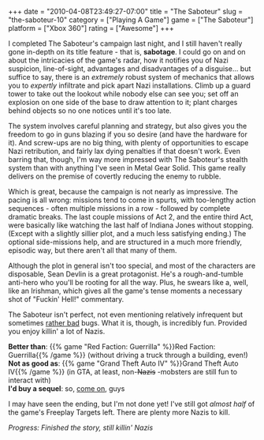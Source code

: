 +++
date = "2010-04-08T23:49:27-07:00"
title = "The Saboteur"
slug = "the-saboteur-10"
category = ["Playing A Game"]
game = ["The Saboteur"]
platform = ["Xbox 360"]
rating = ["Awesome"]
+++

I completed The Saboteur's campaign last night, and I still haven't really gone in-depth on its title feature - that is, <b>sabotage</b>.  I could go on and on about the intricacies of the game's radar, how it notifies you of Nazi suspicion, line-of-sight, advantages and disadvantages of a disguise... but suffice to say, there is an <i>extremely</i> robust system of mechanics that allows you to <i>expertly</i> infiltrate and pick apart Nazi installations.  Climb up a guard tower to take out the lookout while nobody else can see you; set off an explosion on one side of the base to draw attention to it; plant charges behind objects so no one notices until it's too late.

The system involves careful planning and strategy, but also gives you the freedom to go in guns blazing if you so desire (and have the hardware for it).  And screw-ups are no big thing, with plenty of opportunities to escape Nazi retribution, and fairly lax dying penalties if that doesn't work.  Even barring that, though, I'm way more impressed with The Saboteur's stealth system than with anything I've seen in Metal Gear Solid.  This game really delivers on the premise of covertly reducing the enemy to rubble.

Which is great, because the campaign is not nearly as impressive.  The pacing is all wrong: missions tend to come in spurts, with too-lengthy action sequences - often multiple missions in a row - followed by complete dramatic breaks.  The last couple missions of Act 2, and the entire third Act, were basically like watching the last half of Indiana Jones without stopping.  (Except with a slightly sillier plot, and a much less satisfying ending.)  The optional side-missions help, and are structured in a much more friendly, episodic way, but there aren't all that many of them.

Although the plot in general isn't too special, and most of the characters are disposable, Sean Devlin is a great protagonist.  He's a rough-and-tumble anti-hero who you'll be rooting for all the way.  Plus, he swears like a, well, like an Irishman, which gives all the game's tense moments a necessary shot of "Fuckin' Hell!" commentary.

The Saboteur isn't perfect, not even mentioning relatively infrequent but sometimes <a href="http://www.cheathappens.com/show_board2.asp?headID=91576&titleID=15198">rather bad</a> bugs.  What it is, though, is incredibly fun.  Provided you enjoy killin' a lot of Nazis.

<b>Better than</b>: {{% game "Red Faction: Guerrilla" %}}Red Faction: Guerrilla{{% /game %}} (without driving a truck through a building, even!)  
<b>Not as good as</b>: {{% game "Grand Theft Auto IV" %}}Grand Theft Auto IV{{% /game %}} (in GTA, at least, non-<s>Nazis</s> -mobsters are still fun to interact with)  
<b>I'd buy a sequel</b>: so, <a href="http://www.destructoid.com/ea-saboteur-sequel-could-happen-if-first-one-sells-157116.phtml">come on</a>, guys

I may have seen the ending, but I'm not done yet!  I've still got <i>almost half</i> of the game's Freeplay Targets left.  There are plenty more Nazis to kill.

<i>Progress: Finished the story, still killin' Nazis</i>